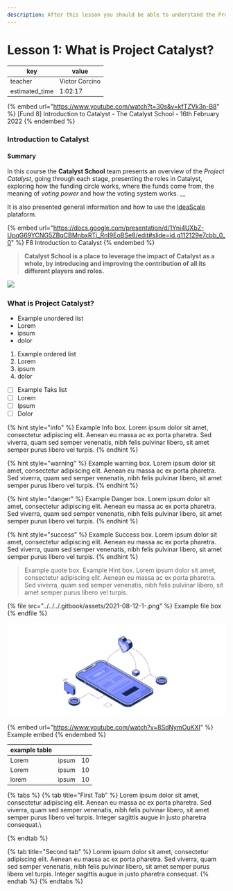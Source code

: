 ```yaml
---
description: After this lesson you should be able to understand the Process of Catalyst
---
```


# Lesson 1: What is Project Catalyst?



| key             | value          |
| --------------- | -------------- |
| teacher         | Victor Corcino |
| estimated\_time | 1:02:17        |

{% embed url="https://www.youtube.com/watch?t=30s&v=kfTZVk3n-B8" %}
\[Fund 8] Introduction to Catalyst - The Catalyst School - 16th February 2022
{% endembed %}

### Introduction to Catalyst

#### Summary

In this course the **Catalyst School** team presents an overview of the _Project Catalyst_, going through each stage, presenting the roles in Catalyst, exploring how the funding circle works, where the funds come from, the meaning of _voting power_ and how the voting system works. __&#x20;

It is also presented general information and how to use the [IdeaScale](https://cardano.ideascale.com/a/index) plataform.

{% embed url="https://docs.google.com/presentation/d/1Yni4UXbZ-UpqG69YCNG5ZBqCBMnbxRTi_RnI9EoBSe8/edit#slide=id.g112129e7cbb_0_0" %}
F8 Introduction to Catalyst
{% endembed %}

> **Catalyst School is a place to leverage the impact of Catalyst as a whole, by introducing and improving the contribution of all its different players and roles.**

![](../../../.gitbook/assets/blog\_catalyst.jpg)

### **What is Project Catalyst?**



* Example unordered list
* Lorem
* ipsum
* dolor

1. Example ordered list
2. Lorem
3. ipsum
4. dolor

* [ ] Example Taks list
* [ ] Lorem
* [ ] Ipsum
* [ ] Dolor

{% hint style="info" %}
Example Info box. Lorem ipsum dolor sit amet, consectetur adipiscing elit. Aenean eu massa ac ex porta pharetra. Sed viverra, quam sed semper venenatis, nibh felis pulvinar libero, sit amet semper purus libero vel turpis.
{% endhint %}

{% hint style="warning" %}
Example warning box. Lorem ipsum dolor sit amet, consectetur adipiscing elit. Aenean eu massa ac ex porta pharetra. Sed viverra, quam sed semper venenatis, nibh felis pulvinar libero, sit amet semper purus libero vel turpis.
{% endhint %}

{% hint style="danger" %}
Example Danger box. Lorem ipsum dolor sit amet, consectetur adipiscing elit. Aenean eu massa ac ex porta pharetra. Sed viverra, quam sed semper venenatis, nibh felis pulvinar libero, sit amet semper purus libero vel turpis.
{% endhint %}

{% hint style="success" %}
Example Success box. Lorem ipsum dolor sit amet, consectetur adipiscing elit. Aenean eu massa ac ex porta pharetra. Sed viverra, quam sed semper venenatis, nibh felis pulvinar libero, sit amet semper purus libero vel turpis.
{% endhint %}

> Example quote box. Example Hint box. Lorem ipsum dolor sit amet, consectetur adipiscing elit. Aenean eu massa ac ex porta pharetra. Sed viverra, quam sed semper venenatis, nibh felis pulvinar libero, sit amet semper purus libero vel turpis.

{% file src="../../../.gitbook/assets/2021-08-12-1-.png" %}
Example file box
{% endfile %}

![Example image box](../../../.gitbook/assets/2021-08-12-1-.png)

{% embed url="https://www.youtube.com/watch?v=8SdNymOuKXI" %}
Example embed
{% endembed %}

| example table |        |    |
| ------------- | ------ | -- |
| Lorem         | ipsum  | 10 |
| Lorem         | ipsum  | 10 |
| lorem         | ipsum  | 10 |

{% tabs %}
{% tab title="First Tab" %}
Lorem ipsum dolor sit amet, consectetur adipiscing elit. Aenean eu massa ac ex porta pharetra. Sed viverra, quam sed semper venenatis, nibh felis pulvinar libero, sit amet semper purus libero vel turpis. Integer sagittis augue in justo pharetra consequat.\

{% endtab %}

{% tab title="Second tab" %}
Lorem ipsum dolor sit amet, consectetur adipiscing elit. Aenean eu massa ac ex porta pharetra. Sed viverra, quam sed semper venenatis, nibh felis pulvinar libero, sit amet semper purus libero vel turpis. Integer sagittis augue in justo pharetra consequat.
{% endtab %}
{% endtabs %}

